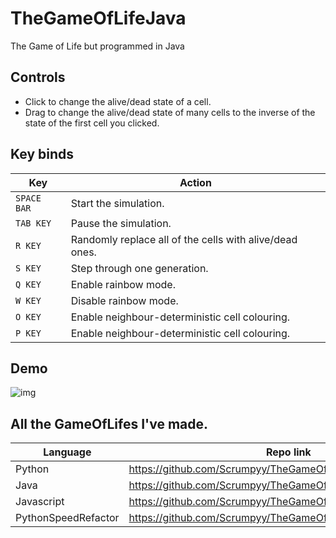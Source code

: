 # TheGameOfLifeJava
 The Game of Life but programmed in Java

## Controls
 - Click to change the alive/dead state of a cell.
 - Drag to change the alive/dead state of many cells to the inverse of the state of the first cell you clicked.
 
## Key binds
|Key|Action|
|--|--|
|`SPACE BAR`|Start the simulation.|
|`TAB KEY`|Pause the simulation.|
|`R KEY`|Randomly replace all of the cells with alive/dead ones.|
|`S KEY`|Step through one generation.|
|`Q KEY`|Enable rainbow mode.|
|`W KEY`|Disable rainbow mode.|
|`O KEY`|Enable neighbour-deterministic cell colouring.|
|`P KEY`|Enable neighbour-deterministic cell colouring.|

## Demo
![img](https://i.imgur.com/TXJWuP1.gif)

## All the GameOfLifes I've made.
|Language|Repo link|
|--|--|
|Python|https://github.com/Scrumpyy/TheGameOfLifePython|
|Java|https://github.com/Scrumpyy/TheGameOfLifeJava|
|Javascript|https://github.com/Scrumpyy/TheGameOfLifeJavascript|
|PythonSpeedRefactor|https://github.com/Scrumpyy/TheGameOfLifePythonSpeedRefactor|